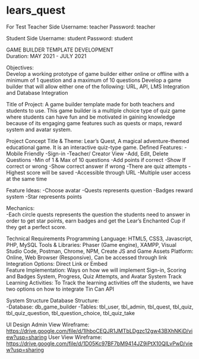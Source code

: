 # lears_quest
For Test
Teacher Side
Username: teacher
Password: teacher

Student Side 
Username: student
Password: student

GAME BUILDER TEMPLATE DEVELOPMENT  
Duration: MAY 2021 - JULY 2021 

Objectives:    
Develop a working prototype of game builder either online or offline with a minimum of 1 question and a maximum of 10 questions
Develop a game builder that will allow either one of the following: URL, API, LMS Integration and Database Integration

Title of Project: 
A game builder template made for both teachers and students to use. This game builder is a multiple choice type of quiz game where students can have fun and be motivated in gaining knowledge because of its engaging game features such as quests or maps, reward system and avatar system. 

Project Concept
Title & Theme: Lear’s Quest, A magical adventure-themed educational game. It is an interactive quiz-type game. 
Defined Features: 
-Mobile Friendly                 -Sign-in                         -Teacher/ Creator View        -Add, Edit, Delete Questions
-Min of 1 & Max of 10 questions    -Add points if correct                     -Show If correct or wrong        -Show correct answer if wrong 
-There are quiz attempts             -Highest score will be saved            -Accessible through URL        -Multiple user access at the same time

Feature Ideas:
-Choose avatar                -Quests represents question    -Badges reward system                     -Star represents points

Mechanics:   
-Each circle quests represents the question the students need to answer in order to get star points, earn badges and get the Lear’s Enchanted Cup
if they get a perfect score. 

Technical Requirements
Programming Language: HTML5, CSS3,  Javascript, PHP, MySQL
Tools & Libraries: Phaser (Game engine), XAMPP, Visual Studio Code, Postman, Chrome, NPM, Create JS and Game Assets
Platform: Online, Web Browser (Responsive), Can be accessed through link
Integration Options: Direct Link or Embed  
Feature Implementation: Ways on how we will implement Sign-in, Scoring and Badges System, Progress, Quiz Attempts, and Avatar System
Track Learning Activities: To Track the learning activities off the students, we have two options on how to integrate Tin Can API

System Structure 
Database Structure:  
-Database: db_game_builder
-Tables: tbl_user, tbl_admin, tbl_quest, tbl_quiz, tbl_quiz_question,  tbl_question_choice, tbl_quiz_take

UI Design
Admin View Wireframe: https://drive.google.com/file/d/1IhboCEQJR1JMTbLDgzc12gw43BXhNKiD/view?usp=sharing
User View Wireframe: https://drive.google.com/file/d/1D05Kc97BF7bM9414JZ9iPtX10QILvPwD/view?usp=sharing
